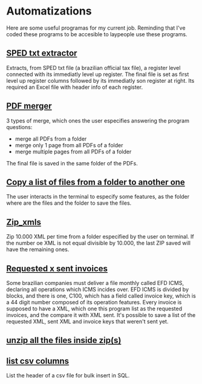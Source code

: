 # Automatizations
Here are some useful programas for my current job. Reminding that I've coded these programs to be accesible to laypeople use these programs.

## [SPED txt extractor](https://github.com/brunoserp/Automations/blob/main/SPED%20txt%20extractor.py) 
Extracts, from SPED txt file (a brazilian official tax file), a register level connected with its immediatly level up register. The final file is set as first level up register columns followed by its immediatly son register at right. Its required an Excel file with header info of each register.

## [PDF merger](https://github.com/brunoserp/Automations/blob/main/pdf%20merger.py)
3 types of merge, which ones the user especifies answering the program questions:
- merge all PDFs from a folder
- merge only 1 page from all PDFs of a folder
- merge multiple pages from all PDFs of a folder

The final file is saved in the same folder of the PDFs.

## [Copy a list of files from a folder to another one](https://github.com/brunoserp/Automations/blob/main/copy%20a%20list%20of%20files%20from%20a%20folder%20to%20another%20one.py)
The user interacts in the terminal to especify some features, as the folder where are the files and the folder to save the files.

## [Zip_xmls](https://github.com/brunoserp/Automations/blob/main/zipar_xmls.py)
Zip 10.000 XML per time from a folder especified by the user on terminal.
If the number oe XML is not equal divisible by 10.000, the last ZIP saved will have the remaining ones.

## [Requested x sent invoices](https://github.com/brunoserp/Automations/blob/main/requested%20x%20sent%20invoices.py)
Some brazilian companies must deliver a file monthly called EFD ICMS, declaring all operations which ICMS incides over. EFD ICMS is divided by blocks, and there is one, C100, which has a field called invoice key, which is a 44 digit number composed of its operation features. Every invoice is supposed to have a XML, which one this program list as the requested invoices, and the compare it with XML sent.
It's possible to save a list of the requested XML, sent XML and invoice keys that weren't sent yet.

## [unzip all the files inside zip(s)](https://github.com/brunoserp/Automations/blob/main/unzip%20all%20the%20files%20inside%20zip(s).py)

## [list csv columns](https://github.com/brunoserp/Automations/blob/main/list%20csv%20columns.py)
List the header of a csv file for bulk insert in SQL.
